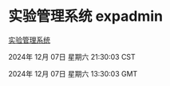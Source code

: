 # 实验管理系统 expadmin
[实验管理系统](http://219.139.196.222:56808/expadmin-782313d2-e1b1-4ea7-932e-3a55e6a1a4d0/)

2024年 12月 07日 星期六 21:30:03 CST

2024年 12月 07日 星期六 13:30:03 GMT
